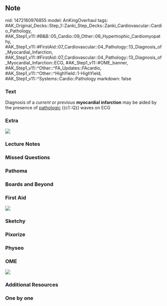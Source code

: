 ## Note
nid: 1472160976855
model: AnKingOverhaul
tags: #AK_Original_Decks::Step_1::Zanki_Step_Decks::Zanki_Cardiovascular::Cardio_Pathology, #AK_Step1_v11::#B&B::05_Cardio::09_Other::06_Hypertrophic_Cardiomyopathy, #AK_Step1_v11::#FirstAid::07_Cardiovascular::04_Pathology::13_Diagnosis_of_Myocardial_Infarction, #AK_Step1_v11::#FirstAid::07_Cardiovascular::04_Pathology::13_Diagnosis_of_Myocardial_Infarction::ECG, #AK_Step1_v11::#OME_banner, #AK_Step1_v11::^Other::^FA_Updates::FAcardio, #AK_Step1_v11::^Other::^HighYield::1-HighYield, #AK_Step1_v11::^Systems::Cardio::Pathology
markdown: false

### Text
<div>
  Diagnosis of a <i>current</i> or <i>previous</i> <b>myocardial
  infarction</b> may be aided by the presence of <u>pathologic</u>
  {{c1::Q}} waves on ECG
</div>

### Extra
<img src=
"pathologic_v_normal_q_wave1316005516889_1606536512076.png">

### Lecture Notes


### Missed Questions


### Pathoma


### Boards and Beyond


### First Aid
<img src="tmpl6zrMh.png">

### Sketchy


### Pixorize


### Physeo


### OME
<div class="ome-widget">
  <a href="https://onlinemeded.org?ref=anki"><img src=
  "_OME_AnkiFlashcards_General_4.png"></a>
</div>

### Additional Resources


### One by one


